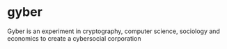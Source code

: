 # gyber
Gyber is an experiment in cryptography, computer science, sociology and economics to create a cybersocial corporation
